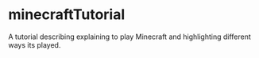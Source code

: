 # minecraftTutorial
A tutorial describing explaining to play Minecraft and highlighting different ways its played. 

